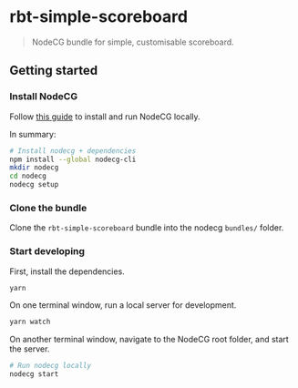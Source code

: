 # rbt-simple-scoreboard

> NodeCG bundle for simple, customisable scoreboard.

## Getting started

### Install NodeCG

Follow [this guide](https://www.nodecg.dev/docs/installing) to install and run NodeCG locally.

In summary:

```bash
# Install nodecg + dependencies
npm install --global nodecg-cli
mkdir nodecg
cd nodecg
nodecg setup
```

### Clone the bundle

Clone the `rbt-simple-scoreboard` bundle into the nodecg `bundles/` folder.

### Start developing

First, install the dependencies.

```bash
yarn
```

On one terminal window, run a local server for development.

```bash
yarn watch
```

On another terminal window, navigate to the NodeCG root folder, and start the server.

```bash
# Run nodecg locally
nodecg start
```
